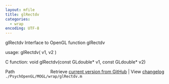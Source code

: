```yaml
---
layout: mfile
title: glRectdv
categories:
  - wrap
encoding: UTF-8
---
```


glRectdv  Interface to OpenGL function glRectdv

usage:  glRectdv\( v1, v2 \)

C function:  void glRectdv\(const GLdouble\* v1, const GLdouble\* v2\)


<div class="code_header" style="text-align:right;">
  <span style="float:left;">Path&nbsp;&nbsp;</span> <span class="counter">Retrieve <a href=
  "https://raw.github.com/Psychtoolbox-3/Psychtoolbox-3/beta/./PsychOpenGL/MOGL/wrap/glRectdv.m">current version from GitHub</a> | View <a href=
  "https://github.com/Psychtoolbox-3/Psychtoolbox-3/commits/beta/./PsychOpenGL/MOGL/wrap/glRectdv.m">changelog</a></span>
</div>
<div class="code">
  <code>./PsychOpenGL/MOGL/wrap/glRectdv.m</code>
</div>
